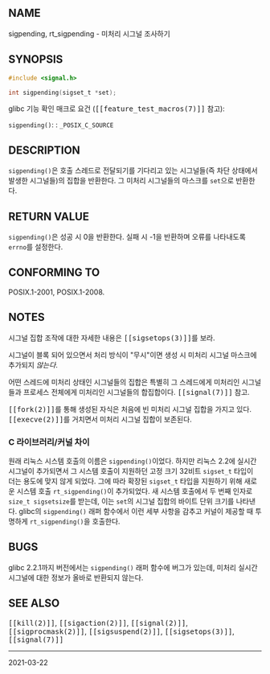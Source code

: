 ## NAME

sigpending, rt_sigpending - 미처리 시그널 조사하기

## SYNOPSIS

```c
#include <signal.h>

int sigpending(sigset_t *set);
```

glibc 기능 확인 매크로 요건 (<tt>[[feature_test_macros(7)]]</tt> 참고):

`sigpending()`:
:   `_POSIX_C_SOURCE`

## DESCRIPTION

`sigpending()`은 호출 스레드로 전달되기를 기다리고 있는 시그널들(즉 차단 상태에서 발생한 시그널들)의 집합을 반환한다. 그 미처리 시그널들의 마스크를 `set`으로 반환한다.

## RETURN VALUE

`sigpending()`은 성공 시 0을 반환한다. 실패 시 -1을 반환하며 오류를 나타내도록 `errno`를 설정한다.

## CONFORMING TO

POSIX.1-2001, POSIX.1-2008.

## NOTES

시그널 집합 조작에 대한 자세한 내용은 <tt>[[sigsetops(3)]]</tt>를 보라.

시그널이 블록 되어 있으면서 처리 방식이 "무시"이면 생성 시 미처리 시그널 마스크에 추가되지 *않는다*.

어떤 스레드에 미처리 상태인 시그널들의 집합은 특별히 그 스레드에게 미처리인 시그널들과 프로세스 전체에게 미처리인 시그널들의 합집합이다. <tt>[[signal(7)]]</tt> 참고.

<tt>[[fork(2)]]</tt>를 통해 생성된 자식은 처음에 빈 미처리 시그널 집합을 가지고 있다. <tt>[[execve(2)]]</tt>를 거치면서 미처리 시그널 집합이 보존된다.

### C 라이브러리/커널 차이

원래 리눅스 시스템 호출의 이름은 `sigpending()`이었다. 하지만 리눅스 2.2에 실시간 시그널이 추가되면서 그 시스템 호출이 지원하던 고정 크기 32비트 `sigset_t` 타입이 더는 용도에 맞지 않게 되었다. 그에 따라 확장된 `sigset_t` 타입을 지원하기 위해 새로운 시스템 호출 `rt_sigpending()`이 추가되었다. 새 시스템 호출에서 두 번째 인자로 `size_t sigsetsize`를 받는데, 이는 `set`의 시그널 집합의 바이트 단위 크기를 나타낸다. glibc의 `sigpending()` 래퍼 함수에서 이런 세부 사항을 감추고 커널이 제공할 때 투명하게 `rt_sigpending()`을 호출한다.

## BUGS

glibc 2.2.1까지 버전에서는 `sigpending()` 래퍼 함수에 버그가 있는데, 미처리 실시간 시그널에 대한 정보가 올바로 반환되지 않는다.

## SEE ALSO

<tt>[[kill(2)]]</tt>, <tt>[[sigaction(2)]]</tt>, <tt>[[signal(2)]]</tt>, <tt>[[sigprocmask(2)]]</tt>, <tt>[[sigsuspend(2)]]</tt>, <tt>[[sigsetops(3)]]</tt>, <tt>[[signal(7)]]</tt>

----

2021-03-22

